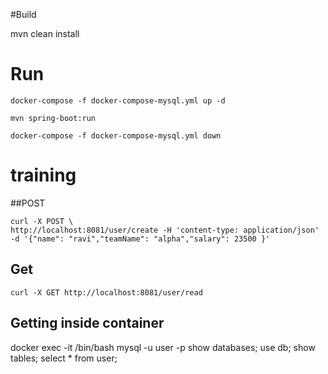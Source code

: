 #Build

mvn clean install

# Run
```
docker-compose -f docker-compose-mysql.yml up -d

mvn spring-boot:run

docker-compose -f docker-compose-mysql.yml down

```
# training
##POST

```
curl -X POST \
http://localhost:8081/user/create -H 'content-type: application/json' -d '{"name": "ravi","teamName": "alpha","salary": 23500 }'

```
## Get 

```
curl -X GET http://localhost:8081/user/read 
```

## Getting inside container

docker exec -it <container-id> /bin/bash
mysql -u user -p
show databases;
use db;
show tables;
select * from user;
